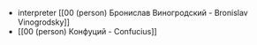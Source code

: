 - interpreter [[00 (person) Бронислав Виногродский - Bronislav Vinogrodsky]]
- [[00 (person) Конфуций - Confucius]]